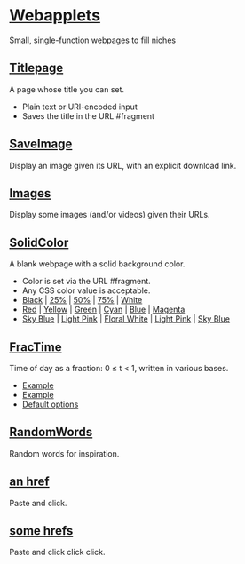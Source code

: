 # [Webapplets](https://merramore.github.io/webapplets)

Small, single-function webpages to fill niches

## [Titlepage](https://merramore.github.io/webapplets/titlepage.html)

A page whose title you can set.

* Plain text or URI-encoded input
* Saves the title in the URL #fragment

## [SaveImage](https://merramore.github.io/webapplets/saveimage.html)

Display an image given its URL, with an explicit download link.

## [Images](https://merramore.github.io/webapplets/images.html)

Display some images (and/or videos) given their URLs.

## [SolidColor](https://merramore.github.io/webapplets/solidcolor.html)

A blank webpage with a solid background color.

* Color is set via the URL #fragment.
* Any CSS color value is acceptable.
* [Black](https://merramore.github.io/webapplets/solidcolor.html#000) | [25%](https://merramore.github.io/webapplets/solidcolor.html#777) | [50%](https://merramore.github.io/webapplets/solidcolor.html#333) | [75%](https://merramore.github.io/webapplets/solidcolor.html#bbb) | [White](https://merramore.github.io/webapplets/solidcolor.html#fff)
* [Red](https://merramore.github.io/webapplets/solidcolor.html#f00) | [Yellow](https://merramore.github.io/webapplets/solidcolor.html#ff0) | [Green](https://merramore.github.io/webapplets/solidcolor.html#0f0) | [Cyan](https://merramore.github.io/webapplets/solidcolor.html#0ff) | [Blue](https://merramore.github.io/webapplets/solidcolor.html#00f) | [Magenta](https://merramore.github.io/webapplets/solidcolor.html#f0f)
* [Sky Blue](https://merramore.github.io/webapplets/solidcolor.html#skyblue) | [Light Pink](https://merramore.github.io/webapplets/solidcolor.html#lightpink) | [Floral White](https://merramore.github.io/webapplets/solidcolor.html#floralwhite) | [Light Pink](https://merramore.github.io/webapplets/solidcolor.html#lightpink) | [Sky Blue](https://merramore.github.io/webapplets/solidcolor.html#skyblue)

## [FracTime](https://merramore.github.io/webapplets/fractime.html)

Time of day as a fraction: 0 ≤ t < 1, written in various bases.

 * [Example](https://merramore.github.io/webapplets/fractime.html?clocks=10,5,5;12,5,5;16,5,5)
 * [Example](https://merramore.github.io/webapplets/fractime.html?clocks=10,5,5;12,5,5;16,5,5&zone=utc-6&sep=)
 * [Default options](https://merramore.github.io/webapplets/fractime.html?clocks=10,5,5&zone=local&&sep=:)

## [RandomWords](https://merramore.github.io/webapplets/randomwords.html)

Random words for inspiration.

## [an href](https://merramore.github.io/webapplets/an_href.html)

Paste and click.

## [some hrefs](https://merramore.github.io/webapplets/some_hrefs.html)

Paste and click click click.
